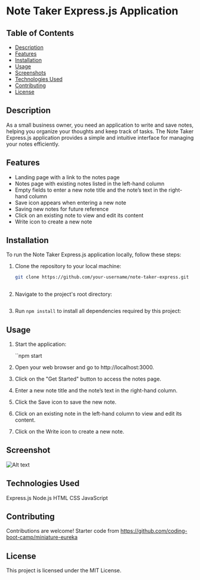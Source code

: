 # Note Taker Express.js Application

## Table of Contents

- [Description](#description)
- [Features](#features)
- [Installation](#installation)
- [Usage](#usage)
- [Screenshots](#screenshots)
- [Technologies Used](#technologies-used)
- [Contributing](#contributing)
- [License](#license)

## Description

As a small business owner, you need an application to write and save notes, helping you organize your thoughts and keep track of tasks. The Note Taker Express.js application provides a simple and intuitive interface for managing your notes efficiently.

## Features

- Landing page with a link to the notes page
- Notes page with existing notes listed in the left-hand column
- Empty fields to enter a new note title and the note’s text in the right-hand column
- Save icon appears when entering a new note
- Saving new notes for future reference
- Click on an existing note to view and edit its content
- Write icon to create a new note

## Installation

To run the Note Taker Express.js application locally, follow these steps:

1. Clone the repository to your local machine:

   ```bash
   git clone https://github.com/your-username/note-taker-express.git
    
 2. Navigate to the project's root directory:
    
    ``````cd note-taker-express

 3. Run `npm install` to install all dependencies required by this project:

 ## Usage
 
 1. Start the application:

    ``npm start

2. Open your web browser and go to http://localhost:3000.

3. Click on the "Get Started" button to access the notes page.

4. Enter a new note title and the note’s text in the right-hand column.

5. Click the Save icon to save the new note.

6. Click on an existing note in the left-hand column to view and edit its content.

7. Click on the Write icon to create a new note.

## Screenshot

![Alt text](<Assets/Screenshot 2023-11-18 at 9.40.04 PM Small.png>)

## Technologies Used

Express.js
Node.js
HTML
CSS
JavaScript

## Contributing

Contributions are welcome! Starter code from  https://github.com/coding-boot-camp/miniature-eureka

## License
This project is licensed under the MIT License.
